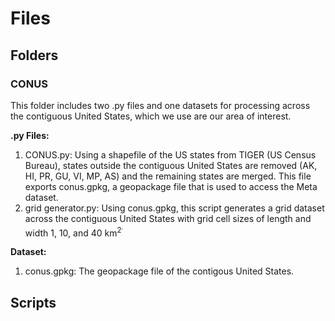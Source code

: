 # Files

## Folders
### CONUS
This folder includes two .py files and one datasets for processing across the contiguous United States, which we use are our area of interest. 

**.py Files:**
1. CONUS.py: Using a shapefile of the US states from TIGER (US Census Bureau), states outside the contiguous United States are removed (AK, HI, PR, GU, VI, MP, AS) and the remaining states are merged. This file exports conus.gpkg, a geopackage file that is used to access the Meta dataset.
2. grid generator.py: Using conus.gpkg, this script generates a grid dataset across the contiguous United States with grid cell sizes of length and width 1, 10, and 40 km<sup>2<sup>.

**Dataset:**
1. conus.gpkg: The geopackage file of the contigous United States.

## Scripts
